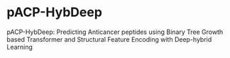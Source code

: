 # pACP-HybDeep
pACP-HybDeep: Predicting Anticancer peptides using Binary Tree Growth based  Transformer and Structural Feature Encoding with Deep-hybrid Learning
